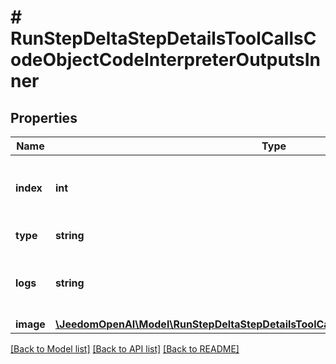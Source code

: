 # # RunStepDeltaStepDetailsToolCallsCodeObjectCodeInterpreterOutputsInner

## Properties

Name | Type | Description | Notes
------------ | ------------- | ------------- | -------------
**index** | **int** | The index of the output in the outputs array. |
**type** | **string** | Always &#x60;logs&#x60;. |
**logs** | **string** | The text output from the Code Interpreter tool call. | [optional]
**image** | [**\JeedomOpenAI\Model\RunStepDeltaStepDetailsToolCallsCodeOutputImageObjectImage**](RunStepDeltaStepDetailsToolCallsCodeOutputImageObjectImage.md) |  | [optional]

[[Back to Model list]](../../README.md#models) [[Back to API list]](../../README.md#endpoints) [[Back to README]](../../README.md)
